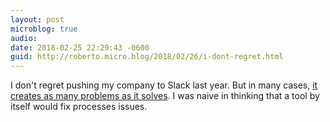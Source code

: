 ```yaml
---
layout: post
microblog: true
audio: 
date: 2018-02-25 22:29:43 -0600
guid: http://roberto.micro.blog/2018/02/26/i-dont-regret.html
---
```

I don't regret pushing my company to Slack last year. But in many cases, [it creates as many problems as it solves](https://www.fastcompany.com/40433793/my-company-tried-slack-for-two-years-this-is-whywe-quit). I was naive in thinking that a tool by itself would fix processes issues. 
